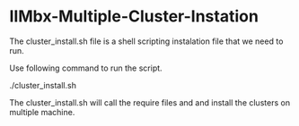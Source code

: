 # IIMbx-Multiple-Cluster-Instation

The cluster_install.sh file is a shell scripting instalation file that we need to run.

Use following command to run the script.

./cluster_install.sh

The cluster_install.sh will call the require files and and install the clusters on multiple machine.



